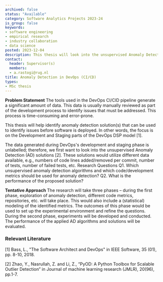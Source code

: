 ```yaml
---
archived: false
status: "Available"
category: Software Analytics Projects 2023-24
is_group: false
keywords:
- software engineering
- empirical research
- industry collaboration
- data science
posted: 2023-12-04
description: This thesis will look into the unsupervised Anomaly Detection (AD) solutions in the DevOps CI/CD pipeline of SIG. 
contact:
  header: Supervisor(s)
  members:
  - a.rastogi@rug.nl
title: Anomaly Detection in DevOps (CI/CD)
types:
- MSc thesis
---
```

**Problem Statement**
The tools used in the DevOps CI/CID pipeline generate a significant amount of data. This data is usually manually reviewed as part of the development process to identify issues that
must be addressed. This process is time-consuming and error-prone.

This thesis will help identify anomaly detection solution(s) that can be used to identify issues before software is deployed. In other words, the focus is on the Development and Staging parts of the DevOps DSP model [1].

The data generated during DevOps's development and staging phase is unlabelled; therefore, we first want to look into the unsupervised Anomaly Detection (AD) solutions [2]. These solutions would utilize different data available, e.g., numbers of code lines added/removed
per commit, number of tests, number of failed tests, etc.
Research Questions
Q1. Which unsupervised anomaly detection algorithms and which code/development metrics should be used for anomaly detection?
Q2. What is the performance of the proposed solution?

**Tentative Approach**
The research will take three phases – during the first phase, exploration of anomaly detection,
different code metrics, repositories, etc. will take place. This would also include a (statistical)
modeling of the identified metrics. The outcomes of this phase would be used to set up the
experimental environment and refine the questions. During the second phase, experiments
will be developed and conducted. The performance of the applied AD algorithms and
solutions will be evaluated.

### Relevant Literature
[1] Bass, L., "The Software Architect and DevOps" in IEEE Software, 35 (01), pp. 8-10, 2018.

[2] Zhao, Y., Nasrullah, Z. and Li, Z., “PyOD: A Python Toolbox for Scalable Outlier Detection” in
Journal of machine learning research (JMLR), 20(96), pp.1-7.

